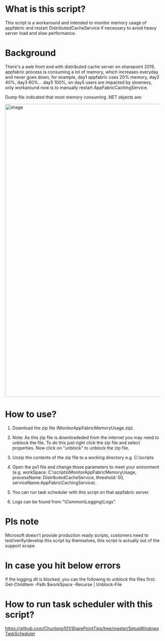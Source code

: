 # What is this script? 

This script is a workaround and intended to monitor memory usage of appfabric and restart DistributedCacheService if necessary to avoid heavy server load and slow performance. 

# Background 

There's a web front end with distributed cache server on sharepoint 2019, appfabric process is consuming a lot of memory, which increases everyday and never goes down, for example, day1 appfabric uses 20% memory, day2 40%, day3 60%... day5 100%, on day5 users are impacted by slowness, only workaround now is to manually restart AppFabricCachingService. 

Dump file indicated that most memory consuming .NET objects are: 

<img width="953" alt="image" src="https://user-images.githubusercontent.com/9314578/146530199-86998897-489d-4152-bb14-861a248917b8.png">

# How to use? 

1. Download the zip file (MonitorAppFabricMemoryUsage.zip). 

2. Note: As this zip file is downloadeded from the internet you may need to unblock the file. To do this just right click the zip file and select properties. Now click on "unblock" to unblock the zip file. 

3. Unzip the contents of the zip file to a working directory e.g. C:\scripts

4. Open the ps1 file and change those parameters to meet your enironment (e.g. workSpace: C:\scripts\MonitorAppFabricMemoryUsage, processName: DistributedCacheService, threshold: 50, serviceName:AppFabricCachingService). 

5. You can run task scheduler with this script on that appfabric server. 

6. Logs can be found from "\Common\Logging\Logs". 

# Pls note 

Microsoft doesn't provide production ready scripts, customers need to test/verify/develop this script by themselves, this script is actually out of the support scope. 

# In case you hit below errors 

If the logging dll is blocked, you can the following to unblock the files first: Get-ChildItem -Path $workSpace -Recurse | Unblock-File

# How to run task scheduler with this script? 

https://github.com/Chunlong101/SharePointTips/tree/master/SetupWindowsTaskScheduler